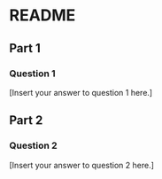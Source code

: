 # README

## Part 1

### Question 1

[Insert your answer to question 1 here.]

## Part 2

### Question 2

[Insert your answer to question 2 here.]


